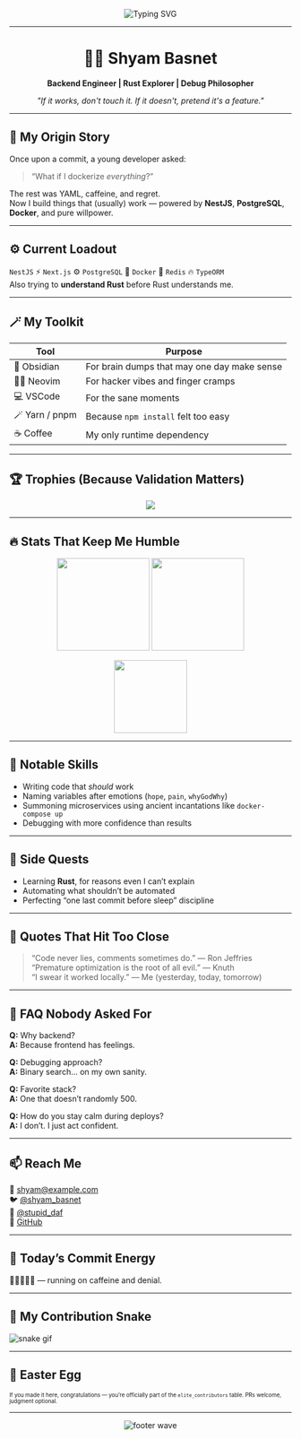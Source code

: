 <!-- 🤫 Spoiler: There’s actual code behind this chaos. -->

<p align="center">
  <img src="https://readme-typing-svg.herokuapp.com?font=Fira+Code&weight=600&size=24&pause=1000&color=00F7FF&center=true&vCenter=true&width=600&lines=Hey+there!+I'm+Shyam+Basnet+👋;Backend+Engineer+%7C+Rust+Explorer+%7C+Bug+Whisperer;Making+Servers+Behave+Since+Forever;Sometimes+They+Even+Listen" alt="Typing SVG" />
</p>

---

<h1 align="center">🧙‍♂️ Shyam Basnet</h1>
<p align="center"><strong>Backend Engineer | Rust Explorer | Debug Philosopher</strong></p>

<p align="center">
  <em>"If it works, don't touch it. If it doesn't, pretend it's a feature."</em>
</p>

---

## 🧠 My Origin Story
Once upon a commit, a young developer asked:  
> “What if I dockerize *everything*?”

The rest was YAML, caffeine, and regret.  
Now I build things that (usually) work — powered by **NestJS**, **PostgreSQL**, **Docker**, and pure willpower.

---

## ⚙️ Current Loadout
`NestJS` ⚡ `Next.js` ⚙️ `PostgreSQL` 🧩 `Docker` 🧠 `Redis` 🔥 `TypeORM`  
Also trying to **understand Rust** before Rust understands me.

---

## 🪄 My Toolkit
| Tool | Purpose |
|------|----------|
| 🧠 Obsidian | For brain dumps that may one day make sense |
| 🧑‍🚀 Neovim | For hacker vibes and finger cramps |
| 💻 VSCode | For the sane moments |
| 🪄 Yarn / pnpm | Because `npm install` felt too easy |
| ☕ Coffee | My only runtime dependency |

---

## 🏆 Trophies (Because Validation Matters)
<p align="center">
  <a href="https://github.com/ryo-ma/github-profile-trophy">
    <img src="https://github-profile-trophy.vercel.app/?username=Shyam576&theme=tokyonight&no-frame=true&margin-w=10&title=Commit,Repositories,Stars,Followers,PullRequest,Issues" />
  </a>
</p>

---

## 🔥 Stats That Keep Me Humble
<p align="center">
  <img src="https://github-readme-stats.vercel.app/api?username=Shyam576&show_icons=true&theme=tokyonight&hide_border=true" height="165">
  <img src="https://github-readme-streak-stats.herokuapp.com/?user=Shyam576&theme=tokyonight&hide_border=true" height="165">
</p>

<p align="center">
  <img src="https://github-readme-stats.vercel.app/api/top-langs/?username=Shyam576&layout=compact&theme=tokyonight&hide_border=true" height="130">
</p>

---

## 🐛 Notable Skills
- Writing code that *should* work  
- Naming variables after emotions (`hope`, `pain`, `whyGodWhy`)  
- Summoning microservices using ancient incantations like `docker-compose up`  
- Debugging with more confidence than results  

---

## 🧩 Side Quests
- Learning **Rust**, for reasons even I can’t explain  
- Automating what shouldn’t be automated  
- Perfecting “one last commit before sleep” discipline  

---

## 💬 Quotes That Hit Too Close
> “Code never lies, comments sometimes do.” — Ron Jeffries  
> “Premature optimization is the root of all evil.” — Knuth  
> “I swear it worked locally.” — Me (yesterday, today, tomorrow)

---

## 🤔 FAQ Nobody Asked For
**Q:** Why backend?  
**A:** Because frontend has feelings.  

**Q:** Debugging approach?  
**A:** Binary search... on my own sanity.  

**Q:** Favorite stack?  
**A:** One that doesn’t randomly 500.  

**Q:** How do you stay calm during deploys?  
**A:** I don’t. I just act confident.

---

## 📫 Reach Me
📧 [shyam@example.com](mailto:shyam@example.com)  
🐦 [@shyam_basnet](https://twitter.com/shyam_basnet)  
📸 [@stupid_daf](https://instagram.com/stupid_daf)  
🐙 [GitHub](https://github.com/shyambasnet)

---

## 🪫 Today’s Commit Energy
🔋🔋🔋🪫🪫 — running on caffeine and denial.

---

## 🐍 My Contribution Snake
![snake gif](https://github.com/Shyam576/Shyam576/blob/output/github-contribution-grid-snake.svg)

---

## 🧠 Easter Egg
<sub><sup>If you made it here, congratulations — you’re officially part of the `elite_contributors` table. PRs welcome, judgment optional.</sup></sub>

---

<p align="center">
  <img src="https://capsule-render.vercel.app/api?type=waving&height=120&color=0:00F7FF,100:8A2BE2&section=footer&text=Thanks+for+scrolling!+⭐&fontColor=fff&fontSize=24&fontAlign=50&desc=May+your+code+compile+on+the+first+try&descAlignY=85&animation=fadeIn" alt="footer wave">
</p>
